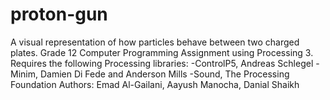 # proton-gun
A visual representation of how particles behave between two charged plates.
Grade 12 Computer Programming Assignment using Processing 3.
Requires the following Processing libraries:
  -ControlP5, Andreas Schlegel
  -Minim, Damien Di Fede and Anderson Mills
  -Sound, The Processing Foundation
Authors: Emad Al-Gailani, Aayush Manocha, Danial Shaikh
